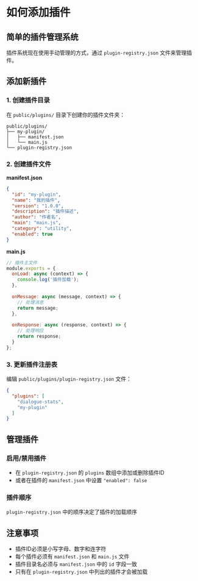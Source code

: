 # 如何添加插件

## 简单的插件管理系统

插件系统现在使用手动管理的方式，通过 `plugin-registry.json` 文件来管理插件。

## 添加新插件

### 1. 创建插件目录
在 `public/plugins/` 目录下创建你的插件文件夹：
```
public/plugins/
├── my-plugin/
│   ├── manifest.json
│   └── main.js
└── plugin-registry.json
```

### 2. 创建插件文件

**manifest.json**
```json
{
  "id": "my-plugin",
  "name": "我的插件",
  "version": "1.0.0",
  "description": "插件描述",
  "author": "作者名",
  "main": "main.js",
  "category": "utility",
  "enabled": true
}
```

**main.js**
```javascript
// 插件主文件
module.exports = {
  onLoad: async (context) => {
    console.log('插件加载');
  },
  
  onMessage: async (message, context) => {
    // 处理消息
    return message;
  },
  
  onResponse: async (response, context) => {
    // 处理响应
    return response;
  }
};
```

### 3. 更新插件注册表

编辑 `public/plugins/plugin-registry.json` 文件：
```json
{
  "plugins": [
    "dialogue-stats",
    "my-plugin"
  ]
}
```

## 管理插件

### 启用/禁用插件
- 在 `plugin-registry.json` 的 `plugins` 数组中添加或删除插件ID
- 或者在插件的 `manifest.json` 中设置 `"enabled": false`

### 插件顺序
`plugin-registry.json` 中的顺序决定了插件的加载顺序

## 注意事项

- 插件ID必须是小写字母、数字和连字符
- 每个插件必须有 `manifest.json` 和 `main.js` 文件
- 插件目录名必须与 `manifest.json` 中的 `id` 字段一致
- 只有在 `plugin-registry.json` 中列出的插件才会被加载 
